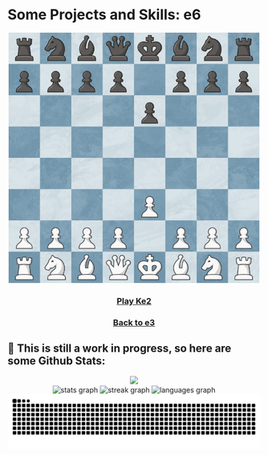 # Some Projects and Skills: e6
<div align="center">
<img src="https://raw.githubusercontent.com/slaywithoutd/slaywithoutd/main/e6board.png" alt="Chess Board e6" width="500"/>

  <h3><a href="e2.md">Play Ke2</a></h3>
  <h3><a href="e3.md">Back to e3</a></h3>
</div>

## 🧮 This is still a work in progress, so here are some Github Stats:


<div align="center">
  <img src="https://profile-counter.glitch.me/slaywithoutd/count.svg?"  />
</div>



<div align="center">
  <img src="https://github-readme-stats.vercel.app/api?username=slaywithoutd&hide_title=false&hide_rank=false&show_icons=true&include_all_commits=true&count_private=true&disable_animations=false&theme=tokyonight&locale=en&hide_border=false&order=1" height="150" alt="stats graph"  />

  <img src="https://streak-stats.demolab.com?user=slaywithoutd&locale=en&mode=daily&theme=tokyonight&hide_border=false&border_radius=5&order=3" height="150" alt="streak graph"  />

  <img src="https://github-readme-stats.vercel.app/api/top-langs?username=slaywithoutd&locale=en&hide_title=false&layout=compact&card_width=320&langs_count=5&theme=tokyonight&hide_border=false&order=2" height="100" alt="languages graph"  />
</div>








<picture align="center">
  <source media="(prefers-color-scheme: dark)" srcset="https://raw.githubusercontent.com/slaywithoutd/slaywithoutd/output/github-contribution-grid-snake-dark.svg">
  <source media="(prefers-color-scheme: light)" srcset="https://raw.githubusercontent.com/slaywithoutd/slaywithoutd/output/github-contribution-grid-snake-dark.svg">
  <img align="center" alt="github contribution grid snake animation" src="https://raw.githubusercontent.com/slaywithoutd/slaywithoutd/output/github-contribution-grid-snake.svg">
</picture>
